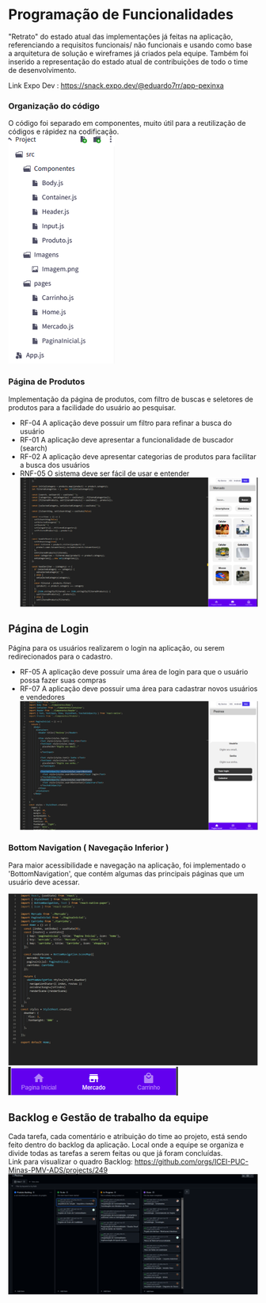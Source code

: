 # Programação de Funcionalidades

"Retrato" do estado atual das implementações já feitas na aplicação, referenciando a requisitos funcionais/ não funcionais e usando como base a arquitetura de solução e wireframes já criados pela equipe.  Também foi inserido a representação do estado atual de contribuições de todo o time de desenvolvimento.

Link Expo Dev : https://snack.expo.dev/@eduardo7rr/app-pexinxa
### Organização do código
O código foi separado em componentes, muito útil para a reutilização de códigos e rápidez na codificação.<br>
![Org](img/Organization.png)
### Página de Produtos
Implementação da página de produtos, com filtro de buscas e seletores de produtos para a facilidade do usuário ao pesquisar.<br>
- RF-04	A aplicação deve possuir um filtro para refinar a busca do usuário
- RF-01	A aplicação deve apresentar a funcionalidade de buscador (search)
- RF-02	A aplicação deve apresentar categorias de produtos para facilitar a busca dos usuários
- RNF-05	O sistema deve ser fácil de usar e entender
![Mercado](img/Mercado.png)
## Página de Login
Página para os usuários realizarem o login na aplicação, ou serem redirecionados para o cadastro.<br>
- RF-05	A aplicação deve possuir uma área de login para que o usuário possa fazer suas compras
- RF-07	A aplicação deve possuir uma área para cadastrar novos usuários e vendedores
![Login](img/PaginaLogin1.png)


### Bottom Navigation ( Navegação Inferior )
Para maior acessibilidade e navegação na aplicação, foi implementado o 'BottomNavigation', que contém algumas das principais páginas que um usuário deve acessar.<br>

![BottomNavigation](img/Navegation.png)
![BottomNavigation](img/BottomNavigation.png)

## Backlog e Gestão de trabalho da equipe
 Cada tarefa, cada comentário e atribuição do time ao projeto, está sendo feito dentro do backlog da aplicação. Local onde a equipe se organiza e divide todas as tarefas a serem feitas ou que já foram concluídas.<br>
 Link para visualizar o quadro Backlog: https://github.com/orgs/ICEI-PUC-Minas-PMV-ADS/projects/249
![GestaoDeTrabalho](img/Backlog_.png)
